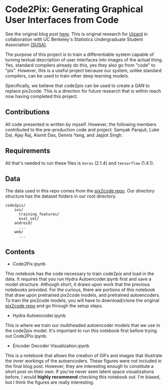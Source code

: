# Code2Pix: Generating Graphical User Interfaces from Code 

See the original blog post [here](https://medium.com/@ngundotra). This is original research for [Uizard](https:/uizard.io) in collaboration with UC Berkeley's Statistics Undergraduate Student Association [(SUSA)](https://github.com/SUSA-org).

The purpose of this project is to train a differentiable system capable of turning textual description of user interfaces into images of the actual thing. Yes, standard compilers already do this, yes they also go from "code" to "pix". However, this is a useful project because our system, unlike standard compilers, can be used to train other deep learning models. 

Specifically, we believe that code2pix can be used to create a GAN to replace pix2code. This is a  direction for future research that is within reach now having completed this project.

## Contributions

All code presented is written by myself. However, the following members contributed to the pre-production code and project: Samyak Parajuli, Luke Dai, Ajay Raj, Aismit Das, Dennis Yang, and Japjot Singh. 

## Requirements

All that's needed to run these files is `keras` (2.1.4) and `tensorflow` (1.4.1).

## Data

The data used in this repo comes from the [pix2code repo](https://github.com/tonybeltramelli/pix2code). Our directory structure has the dataset folders in our root directory.

```
code2pix/
	ios/
	  training_features/
	  eval_set/
	android/
	  ...
	web/
	  ...
```

## Contents

* Code2Pix.ipynb

This notebook has the code necessary to train code2pix and load in the data. It requires that you run Hydra Autoencoder.ipynb first and save a model structure. Although short, it draws upon work that the previous notebooks provided. For the curious, there are portions of this notebook that draw upon pretrained pix2code models, and pretrained autoencoders. To train the pix2code models, you will have to download/clone the original [pix2code repo](https://github.com/tonybeltramelli/pix2code) and go through the setup steps. 

* Hydra Autoencoder.ipynb

This is where we train our multiheaded autoencoder models that we use in the code2pix model. It's important to run this notebook first before trying out Code2Pix.ipynb.

* Encoder Decoder Visualization.ipynb

This is a notebook that allows the creation of GIFs and images that illustrate the inner workings of the autoencoders. These figures were not included in the final blog post. However, they are interesting enough to constitute a short post on their own. If you've never seen latent space visualizations before, I would **highly recommend** checking this notebook out. I'm biased, but I think the figures are really interesting.
